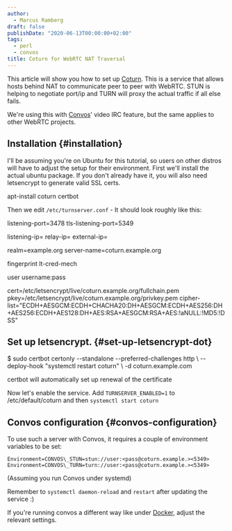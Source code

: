 ```yaml
---
author:
  - Marcus Ramberg
draft: false
publishDate: "2020-06-13T00:00:00+02:00"
tags:
  - perl
  - convos
title: Coturn for WebRTC NAT Traversal
---
```


This article will show you how to set up [Coturn](https://github.com/coturn/coturn). This is a service that allows
hosts behind NAT to communicate peer to peer with WebRTC. STUN is helping to negotiate port/ip and TURN will proxy the
actual traffic if all else fails.

We're using this with [Convos](https://convos.chat/)' video IRC feature, but the same applies to other WebRTC projects.

## Installation {#installation}

I'll be assuming you're on Ubuntu for this tutorial, so users on other distros will have to adjust the setup for
their environment. First we'll install the actual ubuntu package. If you don't already have it, you will also need
letsencrypt to generate valid SSL certs.

<div class="code">
  <div></div>

apt-install coturn certbot

</div>

Then we edit `/etc/turnserver.conf` - It should look roughly like this:

<div class="code">
  <div></div>

listening-port=3478
tls-listening-port=5349

listening-ip=<server public interface>
relay-ip=<Ip used for relaying>
external-ip=<actual external ip>

realm=example.org
server-name=coturn.example.org

fingerprint
lt-cred-mech

user username:pass

cert=/etc/letsencrypt/live/coturn.example.org/fullchain.pem
pkey=/etc/letsencrypt/live/coturn.example.org/privkey.pem
cipher-list="ECDH+AESGCM:ECDH+CHACHA20:DH+AESGCM:ECDH+AES256:DH+AES256:ECDH+AES128:DH+AES:RSA+AESGCM:RSA+AES:!aNULL:!MD5:!DSS"

</div>

## Set up letsencrypt. {#set-up-letsencrypt-dot}

<div class="code">
  <div></div>

$ sudo certbot certonly --standalone --preferred-challenges http \\
--deploy-hook "systemctl restart coturn" \\
-d coturn.example.com

</div>

certbot will automatically set up renewal of the certificate

Now let's enable the service. Add `TURNSERVER_ENABLED=1` to /etc/default/coturn and then
`systemctl start coturn`

## Convos configuration {#convos-configuration}

To use such a server with Convos, it requires a couple of environment variables to be set:

```systemd
Environment=CONVOS\_STUN=stun://user:<pass@coturn.example.><5349>
Environment=CONVOS\_TURN=turn://user:<pass@coturn.example.><5349>
```

(Assuming you run Convos under systemd)

Remember to `systemctl daemon-reload` and `restart` after updating the service :)

If you're running convos a different way like under [Docker](https://convos.chat/doc/start#docker), adjust the relevant settings.
